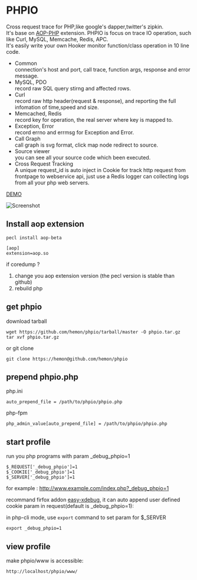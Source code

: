 # PHPIO
Cross request trace for PHP,like google's dapper,twitter's zipkin.  
It's base on [AOP-PHP](http://aop-php.github.com) extension. 
PHPIO is focus on trace IO operation, such like Curl, MySQL, Memcache, Redis, APC.   
It's easily write your own Hooker monitor function/class operation in 10 line code.

* Common  
connection's host and port, call trace, function args, response and error message.
* MySQL, PDO    
record raw SQL query stirng and affected rows.
* Curl  
record raw http header(request & response), and reporting the full infomation of time,speed and size.
* Memcached, Redis  
record key for operation, the real server where key is mapped to.
* Exception, Error  
record errno and errmsg for Exception and Error.
* Call Graph  
call graph is svg format, click map node redirect to source.
* Source viewer  
you can see all your source code which been executed.
* Cross Request Tracking   
A unique request_id is auto inject in Cookie for track http request from frontpage to webservice api,
just use a Redis logger can collecting logs from all your php web servers.


[DEMO](http://hemon.github.io/phpio/demo/index.html)

![Screenshot](//raw.github.com/hemon/phpio/master/www/img/screenshot.png)

## Install aop extension
```
pecl install aop-beta
```
```
[aop]  
extension=aop.so 
```
if coredump ?  
1. change you aop extension version (the pecl version is stable than github)  
2. rebuild php

## get phpio   
download tarball  
```
wget https://github.com/hemon/phpio/tarball/master -O phpio.tar.gz  
tar xvf phpio.tar.gz  
```
or git clone   
```
git clone https://hemon@github.com/hemon/phpio
```

## prepend phpio.php   
php.ini  
```
auto_prepend_file = /path/to/phpio/phpio.php  
```
php-fpm  
```
php_admin_value[auto_prepend_file] = /path/to/phpio/phpio.php
```

## start profile
run you php programs with param _debug_phpio=1  
```
$_REQUEST['_debug_phpio']=1  
$_COOKIE['_debug_phpio']=1  
$_SERVER['_debug_phpio']=1  
```

for example : 
http://www.example.com/index.php?_debug_phpio=1 

recommand firfox addon [easy-xdebug](https://addons.mozilla.org/firefox/addon/easy-xdebug-with-moveable-/), it can auto append user defined cookie param in request(default is _debug_phpio=1): 


in php-cli mode, use `export` command to set param for $_SERVER 
```
export _debug_phpio=1
```

## view profile
make phpio/www is accessible:  
```
http://localhost/phpio/www/  
```
